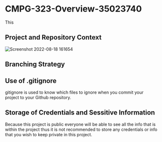 # CMPG-323-Overview-35023740
This 

## Project and Repository Context
![Screenshot 2022-08-18 161654](https://user-images.githubusercontent.com/64595277/185417708-6a134a5c-daee-461b-ac3b-cb0d3e5500bd.png)

## Branching Strategy


## Use of .gitignore
gitignore is used to know which files to ignore when you commit your project to your Github repository.

## Storage of Credentials and Sessitive Information
Because this project is public everyone will be able to see all the info that is within the project thus it is not recommended to store any credentials or info that you wish to keep private in this project.
